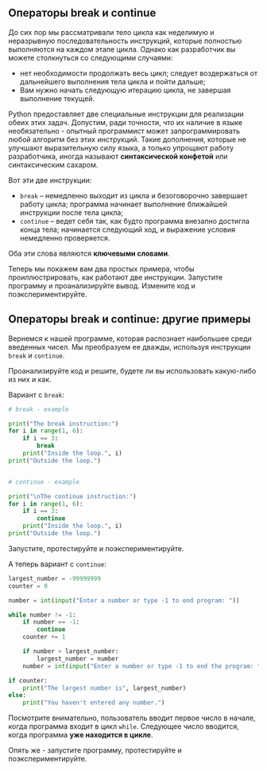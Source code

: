 ## Операторы break и continue

До сих пор мы рассматривали тело цикла как неделимую и неразрывную последовательность инструкций, которые полностью выполняются на каждом этапе цикла. Однако как разработчик вы можете столкнуться со следующими случаями:

* нет необходимости продолжать весь цикл; следует воздержаться от дальнейшего выполнения тела цикла и пойти дальше;
* Вам нужно начать следующую итерацию цикла, не завершая выполнение текущей.

Python предоставляет две специальные инструкции для реализации обеих этих задач. Допустим, ради точности, что их наличие в языке необязательно - опытный программист может запрограммировать любой алгоритм без этих инструкций. Такие дополнения, которые не улучшают выразительную силу языка, а только упрощают работу разработчика, иногда называют **синтаксической конфетой** или синтаксическим сахаром.

Вот эти две инструкции:

* `break` – немедленно выходит из цикла и безоговорочно завершает работу цикла; программа начинает выполнение ближайшей инструкции после тела цикла;
* `continue` – ведет себя так, как будто программа внезапно достигла конца тела; начинается следующий ход, и выражение условия немедленно проверяется.

Оба эти слова являются **ключевыми словами**.

Теперь мы покажем вам два простых примера, чтобы проиллюстрировать, как работают две инструкции. Запустите программу и проанализируйте вывод. Измените код и поэкспериментируйте.

  
## Операторы break и continue: другие примеры

Вернемся к нашей программе, которая распознает наибольшее среди введенных чисел. Мы преобразуем ее дважды, используя инструкции `break` и `continue`.

Проанализируйте код и решите, будете ли вы использовать какую-либо из них и как.

Вариант с `break`:

```python
# break - example

print("The break instruction:")
for i in range(1, 6):
    if i == 3:
        break
    print("Inside the loop.", i)
print("Outside the loop.")


# continue - example

print("\nThe continue instruction:")
for i in range(1, 6):
    if i == 3:
        continue
    print("Inside the loop.", i)
print("Outside the loop.")

```

Запустите, протестируйте и поэкспериментируйте.

А теперь вариант с `continue`:

```python
largest_number = -99999999
counter = 0

number = int(input("Enter a number or type -1 to end program: "))

while number != -1:
    if number == -1:
        continue
    counter += 1

    if number > largest_number:
        largest_number = number
    number = int(input("Enter a number or type -1 to end the program: "))

if counter:
    print("The largest number is", largest_number)
else:
    print("You haven't entered any number.")

```

Посмотрите внимательно, пользователь вводит первое число в начале, когда программа входит в цикл `while`. Следующее число вводится, когда программа **уже находится в цикле**.

Опять же - запустите программу, протестируйте и поэкспериментируйте.

